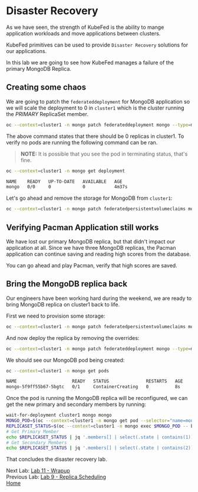 # Disaster Recovery

As we have seen, the strength of KubeFed is the ability to mange application workloads and move applications between clusters.

KubeFed primitives can be used to provide `Disaster Recovery` solutions for our applications.

In this lab we are going to see how KubeFed manages a failure of the primary MongoDB Replica.

## Creating some chaos

We are going to patch the `federateddeployment` for MongoDB application so we will scale the deployment to 0 in `cluster1` which is the cluster running the _PRIMARY_ ReplicaSet member.

~~~sh
oc --context=cluster1 -n mongo patch federateddeployment mongo --type=merge -p '{"spec":{"overrides":[{"clusterName":"cluster1","clusterOverrides":[{"path":"/spec/replicas","value":0}]}]}}'
~~~

The above command states that there should be 0 replicas in cluster1. To verify
no pods are running the following command can be ran.

> **NOTE:** It is possible that you see the pod in terminating status, that's fine.

~~~sh
oc --context=cluster1 -n mongo get deployment

NAME    READY   UP-TO-DATE   AVAILABLE   AGE
mongo   0/0     0            0           4m37s
~~~

Let's go ahead and remove the storage for MongoDB from `cluster1`:

~~~sh
oc --context=cluster1 -n mongo patch federatedpersistentvolumeclaims mongo --type=merge -p '{"spec":{"placement":{"clusters": [{"name":"cluster2"},{"name":"cluster3"}]}}}'
~~~

## Verifying Pacman Application still works

We have lost our primary MongoDB replica, but that didn't impact our application at all. Since we have three MongoDB replicas, the Pacman application can continue saving and reading high scores from the database.

You can go ahead and play Pacman, verify that high scores are saved.

## Bring the MongoDB replica back

Our engineers have been working hard during the weekend, we are ready to bring MongoDB replica on cluster1 back to life.

First we need to provision some storage:

~~~sh
oc --context=cluster1 -n mongo patch federatedpersistentvolumeclaims mongo --type=merge -p '{"spec":{"placement":{"clusters": [{"name":"cluster1"},{"name":"cluster2"},{"name":"cluster3"}]}}}'
~~~

And now deploy the replica by removing the overrides:

~~~sh
oc --context=cluster1 -n mongo patch federateddeployment mongo --type=merge -p '{"spec":{"overrides":[]}}'
~~~

We should see our MongoDB pod being created:

~~~sh 
oc --context=cluster1 -n mongo get pods

NAME                     READY   STATUS              RESTARTS   AGE
mongo-5f9ff55b67-5bgtc   0/1     ContainerCreating   0          8s
~~~

Once the pod is running the MongoDB replica will be reconfigured, we can get the new primary and secondary members by running:

~~~sh
wait-for-deployment cluster1 mongo mongo
MONGO_POD=$(oc --context=cluster1 -n mongo get pod --selector="name=mongo" --output=jsonpath='{.items..metadata.name}')
REPLICASET_STATUS=$(oc --context=cluster1 -n mongo exec $MONGO_POD -- bash -c 'mongo --norc --quiet --username=admin --password=$MONGODB_ADMIN_PASSWORD --host localhost admin --tls --tlsCAFile /opt/mongo-ssl/ca.pem --eval "JSON.stringify(rs.status())"')
# Get Primary Member
echo $REPLICASET_STATUS | jq '.members[] | select(.state | contains(1)).name'
# Get Secondary Members
echo $REPLICASET_STATUS | jq '.members[] | select(.state | contains(2)).name'
~~~

That concludes the disaster recovery lab.

Next Lab: [Lab 11 - Wrapup](./11.md)<br>
Previous Lab: [Lab 9 - Replica Scheduling](./9.md)<br>
[Home](../README.md)